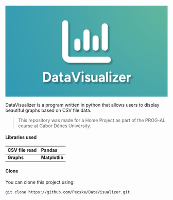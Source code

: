 ![](src/assets/logo/data_visualizer_logo.png)

DataVisualizer is a program written in python that allows users to display beautiful graphs based on CSV file data.

> This repository was made for a Home Project as part of the PROG-AL course at Gábor Dénes University.

#### Libraries used

| **CSV file read** | **Pandas**     |
| :---------------- | :------------- |
| **Graphs**        | **Matplotlib** |

#### Clone

You can clone this project using:

```sh
git clone https://github.com/Pecske/DataVisualizer.git
```
